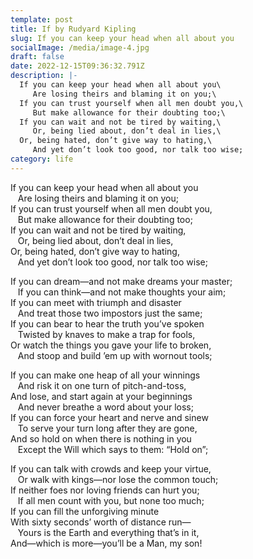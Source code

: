 ```yaml
---
template: post
title: If by Rudyard Kipling
slug: If you can keep your head when all about you
socialImage: /media/image-4.jpg
draft: false
date: 2022-12-15T09:36:32.791Z
description: |-
  If you can keep your head when all about you\
     Are losing theirs and blaming it on you;\
  If you can trust yourself when all men doubt you,\
     But make allowance for their doubting too;\
  If you can wait and not be tired by waiting,\
     Or, being lied about, don’t deal in lies,\
  Or, being hated, don’t give way to hating,\
     And yet don’t look too good, nor talk too wise;
category: life
---
```

<!--StartFragment-->

If you can keep your head when all about you\
   Are losing theirs and blaming it on you;\
If you can trust yourself when all men doubt you,\
   But make allowance for their doubting too;\
If you can wait and not be tired by waiting,\
   Or, being lied about, don’t deal in lies,\
Or, being hated, don’t give way to hating,\
   And yet don’t look too good, nor talk too wise;

If you can dream—and not make dreams your master;\
   If you can think—and not make thoughts your aim;\
If you can meet with triumph and disaster\
   And treat those two impostors just the same;\
If you can bear to hear the truth you’ve spoken\
   Twisted by knaves to make a trap for fools,\
Or watch the things you gave your life to broken,\
   And stoop and build ’em up with wornout tools;

If you can make one heap of all your winnings\
   And risk it on one turn of pitch-and-toss,\
And lose, and start again at your beginnings\
   And never breathe a word about your loss;\
If you can force your heart and nerve and sinew\
   To serve your turn long after they are gone,\
And so hold on when there is nothing in you\
   Except the Will which says to them: “Hold on”;

If you can talk with crowds and keep your virtue,\
   Or walk with kings—nor lose the common touch;\
If neither foes nor loving friends can hurt you;\
   If all men count with you, but none too much;\
If you can fill the unforgiving minute\
With sixty seconds’ worth of distance run—\
   Yours is the Earth and everything that’s in it,\
And—which is more—you’ll be a Man, my son!

<!--EndFragment-->